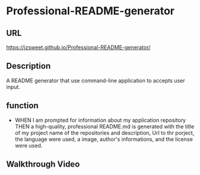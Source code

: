 # Professional-README-generator

## URL 
https://jzsweet.github.io/Professional-README-generator/

## Description
A README generator that use command-line application to accepts user input.

## function
* WHEN I am prompted for information about my application repository  
  THEN a high-quality, professional README.md is generated with the title of my project name of the repositories and description, Url to thr porject, the language were used, a image, author's informations, and the license were used.

## Walkthrough Video

